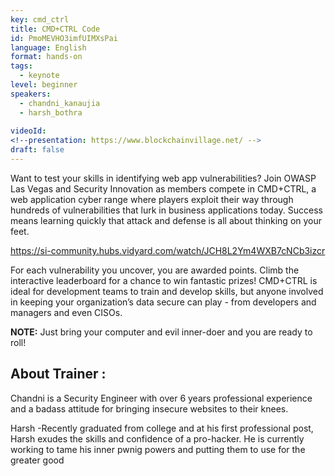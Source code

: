 ```yaml
---
key: cmd_ctrl
title: CMD+CTRL Code
id: PmoMEVHO3imfUIMXsPai
language: English
format: hands-on
tags:
  - keynote
level: beginner
speakers:
  - chandni_kanaujia
  - harsh_bothra
  
videoId: 
<!--presentation: https://www.blockchainvillage.net/ -->
draft: false
---
```

Want to test your skills in identifying web app vulnerabilities?  Join OWASP Las Vegas and Security Innovation as members compete in CMD+CTRL, a web application cyber range where players exploit their way through hundreds of vulnerabilities that lurk in business applications today.  Success means learning quickly that attack and defense is all about thinking on your feet.

https://si-community.hubs.vidyard.com/watch/JCH8L2Ym4WXB7cNCb3izcr

For each vulnerability you uncover, you are awarded points. Climb the interactive leaderboard for a chance to win fantastic prizes! CMD+CTRL is ideal for development teams to train and develop skills, but anyone involved in keeping your organization’s data secure can play - from developers and managers and even CISOs.

<b>NOTE:</b> Just bring your computer and evil inner-doer and you are ready to roll!


<h2>About Trainer :</h2>

Chandni is a Security Engineer with over 6 years professional experience and a badass attitude for bringing insecure websites to their knees.  

Harsh  -Recently graduated from college and at his first professional post, Harsh exudes the skills and confidence of a pro-hacker. He is currently working to tame his inner pwnig powers and putting them to use for the greater good
<!--
<a align="center" class="btn primary" target="_blank" rel="noopener" href="https://docs.google.com/forms/d/1OXvCL3a5LGFu6YOGYJWJROJNiCJPPAueIvl6-Rkzf_M/">Register</a>
-->